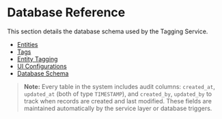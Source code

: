 # Database Reference

This section details the database schema used by the Tagging Service.

- [Entities](entities.md)
- [Tags](./tags.md)
- [Entity Tagging](./entity_tagging.md)
- [UI Configurations](./ui_configuration.md)
- [Database Schema](./schema.md)

> **Note:** Every table in the system includes audit columns: `created_at`, `updated_at` (both of type `TIMESTAMP`), and `created_by`, `updated_by` to track when records are created and last modified. These fields are maintained automatically by the service layer or database triggers.
